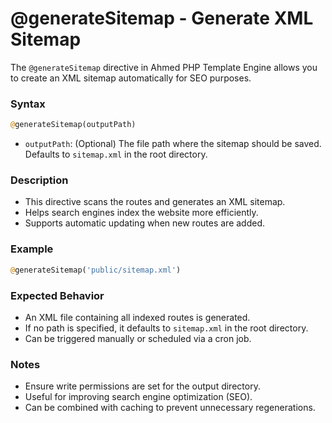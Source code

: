 # @generateSitemap - Generate XML Sitemap

The `@generateSitemap` directive in Ahmed PHP Template Engine allows you to create an XML sitemap automatically for SEO purposes.

### Syntax

```php
@generateSitemap(outputPath)
```

* `outputPath`: (Optional) The file path where the sitemap should be saved. Defaults to `sitemap.xml` in the root directory.

### Description

* This directive scans the routes and generates an XML sitemap.
* Helps search engines index the website more efficiently.
* Supports automatic updating when new routes are added.

### Example

```php
@generateSitemap('public/sitemap.xml')
```

### Expected Behavior

* An XML file containing all indexed routes is generated.
* If no path is specified, it defaults to `sitemap.xml` in the root directory.
* Can be triggered manually or scheduled via a cron job.

### Notes

* Ensure write permissions are set for the output directory.
* Useful for improving search engine optimization (SEO).
* Can be combined with caching to prevent unnecessary regenerations.
